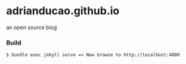 # adrianducao.github.io
an open source blog

### Build
`
 $ bundle exec jekyll serve
=> Now browse to http://localhost:4000
`